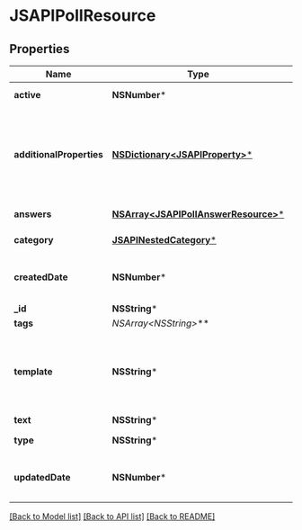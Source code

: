# JSAPIPollResource

## Properties
Name | Type | Description | Notes
------------ | ------------- | ------------- | -------------
**active** | **NSNumber*** | Whether the poll is active | 
**additionalProperties** | [**NSDictionary&lt;JSAPIProperty&gt;***](JSAPIProperty.md) | A map of additional properties, keyed on the property name.  Must match the names and types defined in the template for this item type | [optional] 
**answers** | [**NSArray&lt;JSAPIPollAnswerResource&gt;***](JSAPIPollAnswerResource.md) | The answers to the poll | 
**category** | [**JSAPINestedCategory***](JSAPINestedCategory.md) | The category for the poll | 
**createdDate** | **NSNumber*** | The date/time this resource was created in seconds since unix epoch | [optional] 
**_id** | **NSString*** | The id of the poll | [optional] 
**tags** | **NSArray&lt;NSString*&gt;*** | The tags for the poll | [optional] 
**template** | **NSString*** | A poll template this poll is validated against (private). May be null and no validation of additional_properties will be done | [optional] 
**text** | **NSString*** | The text of the poll | 
**type** | **NSString*** | The media type of the poll | 
**updatedDate** | **NSNumber*** | The date/time this resource was last updated in seconds since unix epoch | [optional] 

[[Back to Model list]](../README.md#documentation-for-models) [[Back to API list]](../README.md#documentation-for-api-endpoints) [[Back to README]](../README.md)


